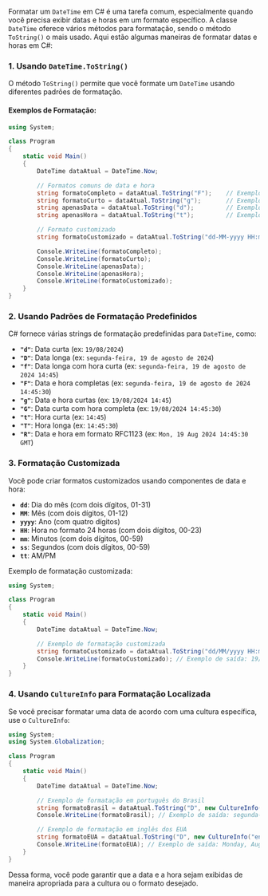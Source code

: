 Formatar um `DateTime` em C# é uma tarefa comum, especialmente quando você precisa exibir datas e horas em um formato específico. A classe `DateTime` oferece vários métodos para formatação, sendo o método `ToString()` o mais usado. Aqui estão algumas maneiras de formatar datas e horas em C#:

### 1. Usando `DateTime.ToString()`

O método `ToString()` permite que você formate um `DateTime` usando diferentes padrões de formatação.

#### Exemplos de Formatação:

```csharp
using System;

class Program
{
    static void Main()
    {
        DateTime dataAtual = DateTime.Now;

        // Formatos comuns de data e hora
        string formatoCompleto = dataAtual.ToString("F");    // Exemplo: segunda-feira, 19 de agosto de 2024 14:45:30
        string formatoCurto = dataAtual.ToString("g");       // Exemplo: 19/08/2024 14:45
        string apenasData = dataAtual.ToString("d");         // Exemplo: 19/08/2024
        string apenasHora = dataAtual.ToString("t");         // Exemplo: 14:45

        // Formato customizado
        string formatoCustomizado = dataAtual.ToString("dd-MM-yyyy HH:mm:ss"); // Exemplo: 19-08-2024 14:45:30

        Console.WriteLine(formatoCompleto);
        Console.WriteLine(formatoCurto);
        Console.WriteLine(apenasData);
        Console.WriteLine(apenasHora);
        Console.WriteLine(formatoCustomizado);
    }
}
```

### 2. Usando Padrões de Formatação Predefinidos

C# fornece várias strings de formatação predefinidas para `DateTime`, como:

- **`"d"`**: Data curta (ex: `19/08/2024`)
- **`"D"`**: Data longa (ex: `segunda-feira, 19 de agosto de 2024`)
- **`"f"`**: Data longa com hora curta (ex: `segunda-feira, 19 de agosto de 2024 14:45`)
- **`"F"`**: Data e hora completas (ex: `segunda-feira, 19 de agosto de 2024 14:45:30`)
- **`"g"`**: Data e hora curtas (ex: `19/08/2024 14:45`)
- **`"G"`**: Data curta com hora completa (ex: `19/08/2024 14:45:30`)
- **`"t"`**: Hora curta (ex: `14:45`)
- **`"T"`**: Hora longa (ex: `14:45:30`)
- **`"R"`**: Data e hora em formato RFC1123 (ex: `Mon, 19 Aug 2024 14:45:30 GMT`)

### 3. Formatação Customizada

Você pode criar formatos customizados usando componentes de data e hora:

- **`dd`**: Dia do mês (com dois dígitos, 01-31)
- **`MM`**: Mês (com dois dígitos, 01-12)
- **`yyyy`**: Ano (com quatro dígitos)
- **`HH`**: Hora no formato 24 horas (com dois dígitos, 00-23)
- **`mm`**: Minutos (com dois dígitos, 00-59)
- **`ss`**: Segundos (com dois dígitos, 00-59)
- **`tt`**: AM/PM

Exemplo de formatação customizada:

```csharp
using System;

class Program
{
    static void Main()
    {
        DateTime dataAtual = DateTime.Now;

        // Exemplo de formatação customizada
        string formatoCustomizado = dataAtual.ToString("dd/MM/yyyy HH:mm:ss");
        Console.WriteLine(formatoCustomizado); // Exemplo de saída: 19/08/2024 14:45:30
    }
}
```

### 4. Usando `CultureInfo` para Formatação Localizada

Se você precisar formatar uma data de acordo com uma cultura específica, use o `CultureInfo`:

```csharp
using System;
using System.Globalization;

class Program
{
    static void Main()
    {
        DateTime dataAtual = DateTime.Now;

        // Exemplo de formatação em português do Brasil
        string formatoBrasil = dataAtual.ToString("D", new CultureInfo("pt-BR"));
        Console.WriteLine(formatoBrasil); // Exemplo de saída: segunda-feira, 19 de agosto de 2024

        // Exemplo de formatação em inglês dos EUA
        string formatoEUA = dataAtual.ToString("D", new CultureInfo("en-US"));
        Console.WriteLine(formatoEUA); // Exemplo de saída: Monday, August 19, 2024
    }
}
```

Dessa forma, você pode garantir que a data e a hora sejam exibidas de maneira apropriada para a cultura ou o formato desejado.